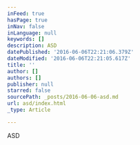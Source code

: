 ```yaml
---
inFeed: true
hasPage: true
inNav: false
inLanguage: null
keywords: []
description: ASD
datePublished: '2016-06-06T22:21:06.379Z'
dateModified: '2016-06-06T22:21:05.617Z'
title: ''
author: []
authors: []
publisher: null
starred: false
sourcePath: _posts/2016-06-06-asd.md
url: asd/index.html
_type: Article

---
```

ASD